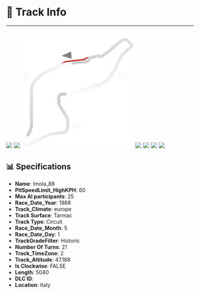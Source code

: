 # 🏁 Track Info

---
![](image_1.jpg)
![](image_2.jpg)
![](image_3.jpg)
![](image_4.jpg)
![](image_5.jpg)
![](image_6.jpg)
![](image_7.jpg)
---

## 📊 Specifications

- **Name**: Imola_88
- **PitSpeedLimit_HighKPH**: 60
- **Max AI participants**: 25
- **Race_Date_Year**: 1988
- **Track_Climate**: europe
- **Track Surface**: Tarmac
- **Track Type**: Circuit
- **Race_Date_Month**: 5
- **Race_Date_Day**: 1
- **TrackGradeFilter**: Historic
- **Number Of Turns**: 21
- **Track_TimeZone**: 2
- **Track_Altitude**: 47.188
- **Is Clockwise**: FALSE
- **Length**: 5040
- **DLC ID**: 
- **Location**: Italy
